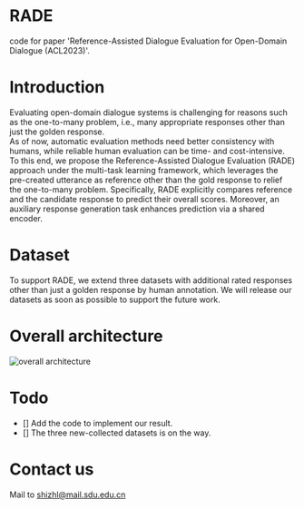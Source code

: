 # RADE
code for paper 'Reference-Assisted Dialogue Evaluation for Open-Domain Dialogue (ACL2023)'.

# Introduction
Evaluating open-domain dialogue systems is challenging for reasons such as the one-to-many problem, i.e., many appropriate responses other than just the golden response.   
As of now, automatic evaluation methods need better consistency with humans, while reliable human evaluation can be time- and cost-intensive. 
To this end, we propose the Reference-Assisted  Dialogue Evaluation (RADE) approach under the multi-task learning framework, which leverages the pre-created utterance as reference other than the gold response to relief the one-to-many problem. 
Specifically, RADE explicitly compares reference and the candidate response to predict their overall scores.
Moreover, an auxiliary response generation task enhances prediction via a shared encoder.

# Dataset
To support RADE, we extend three datasets with additional rated responses other than just a golden response by human annotation.
We will release our datasets as soon as possible to support the future work.

# Overall architecture
![overall architecture](./asset/overall.png)

# Todo
- [] Add the code to implement our result.
- [] The three new-collected datasets is on the way.


# Contact us
Mail to shizhl@mail.sdu.edu.cn



 
